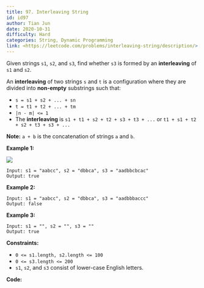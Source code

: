```yaml
---
title: 97. Interleaving String
id: id97
author: Tian Jun
date: 2020-10-31
difficulty: Hard
categories: String, Dynamic Programming
link: <https://leetcode.com/problems/interleaving-string/description/>
---
```


Given strings `s1`, `s2`, and `s3`, find whether `s3` is formed by an
**interleaving** of `s1` and `s2`.

An **interleaving** of two strings `s` and `t` is a configuration where they
are divided into **non-empty** substrings such that:

  * `s = s1 + s2 + ... + sn`
  * `t = t1 + t2 + ... + tm`
  * `|n - m| <= 1`
  * The **interleaving** is `s1 + t1 + s2 + t2 + s3 + t3 + ...` or `t1 + s1 + t2 + s2 + t3 + s3 + ...`

**Note:** `a + b` is the concatenation of strings `a` and `b`.



**Example 1:**

![](https://assets.leetcode.com/uploads/2020/09/02/interleave.jpg)
            
	Input: s1 = "aabcc", s2 = "dbbca", s3 = "aadbbcbcac"    
	Output: true    

**Example 2:**
            
	Input: s1 = "aabcc", s2 = "dbbca", s3 = "aadbbbaccc"    
	Output: false    

**Example 3:**
            
	Input: s1 = "", s2 = "", s3 = ""    
	Output: true    



**Constraints:**

  * `0 <= s1.length, s2.length <= 100`
  * `0 <= s3.length <= 200`
  * `s1`, `s2`, and `s3` consist of lower-case English letters.


**Code:**
